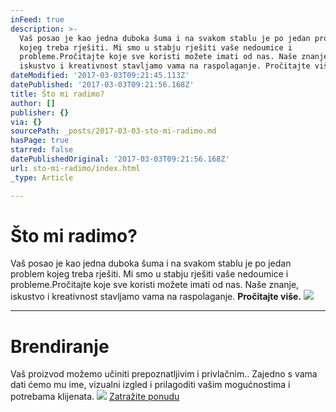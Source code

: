 ```yaml
---
inFeed: true
description: >-
  Vaš posao je kao jedna duboka šuma i na svakom stablu je po jedan problem
  kojeg treba rješiti. Mi smo u stabju rješiti vaše nedoumice i
  probleme.Pročitajte koje sve koristi možete imati od nas. Naše znanje,
  iskustvo i kreativnost stavljamo vama na raspolaganje. Pročitajte više.
dateModified: '2017-03-03T09:21:45.113Z'
datePublished: '2017-03-03T09:21:56.168Z'
title: Što mi radimo?
author: []
publisher: {}
via: {}
sourcePath: _posts/2017-03-03-sto-mi-radimo.md
hasPage: true
starred: false
datePublishedOriginal: '2017-03-03T09:21:56.168Z'
url: sto-mi-radimo/index.html
_type: Article

---
```

# Što mi radimo?

Vaš posao je kao jedna duboka šuma i na svakom stablu je po jedan problem kojeg treba rješiti. Mi smo u stabju rješiti vaše nedoumice i probleme.Pročitajte koje sve koristi možete imati od nas. Naše znanje, iskustvo i kreativnost stavljamo vama na raspolaganje. **Pročitajte više.**
![](https://the-grid-user-content.s3-us-west-2.amazonaws.com/d5a909d3-49b9-45dd-9b19-05d9e48511d5.jpg)

---

# Brendiranje

Vaš proizvod možemo učiniti prepoznatljivim i privlačnim.. Zajedno s vama dati ćemo mu ime, vizualni izgled i prilagoditi vašim mogućnostima i potrebama klijenata.
![](https://the-grid-user-content.s3-us-west-2.amazonaws.com/67e5e8c1-4ad4-4929-a2f8-4f2ad8123f3c.jpg)
[Zatražite ponudu][0]

[0]: https://docs.google.com/forms/d/e/1FAIpQLScdOVsi3x4G0Lhj3_OM6jahpukJaGd1BQo7SdDcZ_cg58LITg/viewform
